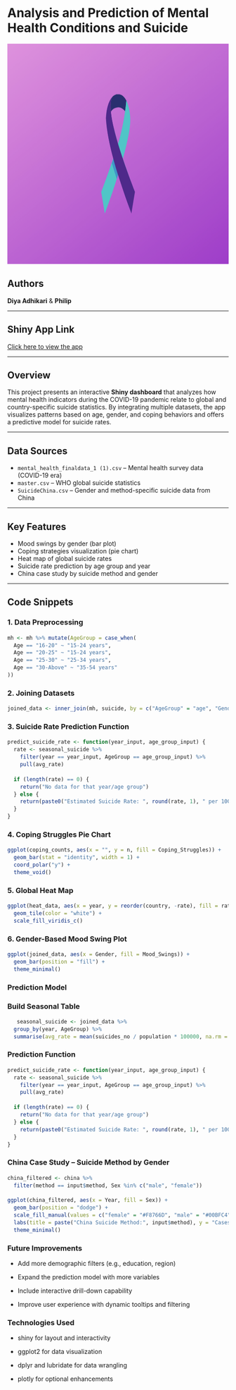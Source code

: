 # Analysis and Prediction of Mental Health Conditions and Suicide

<img src="images/suicide.png" height = 500 width = 800>

## Authors
**Diya Adhikari** & **Philip**

---

##  Shiny App Link
[Click here to view the app](https://diya11.shinyapps.io/finalproject/)

---

## Overview

This project presents an interactive **Shiny dashboard** that analyzes how mental health indicators during the COVID-19 pandemic relate to global and country-specific suicide statistics. By integrating multiple datasets, the app visualizes patterns based on age, gender, and coping behaviors and offers a predictive model for suicide rates.

---

## Data Sources

- `mental_health_finaldata_1 (1).csv` – Mental health survey data (COVID-19 era)
- `master.csv` – WHO global suicide statistics
- `SuicideChina.csv` – Gender and method-specific suicide data from China

---

##  Key Features

- Mood swings by gender (bar plot)
- Coping strategies visualization (pie chart)
- Heat map of global suicide rates
- Suicide rate prediction by age group and year
- China case study by suicide method and gender

---

##  Code Snippets

### 1. Data Preprocessing

```r
mh <- mh %>% mutate(AgeGroup = case_when(
  Age == "16-20" ~ "15-24 years",
  Age == "20-25" ~ "15-24 years",
  Age == "25-30" ~ "25-34 years",
  Age == "30-Above" ~ "35-54 years"
))
```
### 2. Joining Datasets

```r
joined_data <- inner_join(mh, suicide, by = c("AgeGroup" = "age", "Gender" = "sex"))
```

### 3. Suicide Rate Prediction Function

```r
predict_suicide_rate <- function(year_input, age_group_input) {
  rate <- seasonal_suicide %>%
    filter(year == year_input, AgeGroup == age_group_input) %>%
    pull(avg_rate)
 
  if (length(rate) == 0) {
    return("No data for that year/age group")
  } else {
    return(paste0("Estimated Suicide Rate: ", round(rate, 1), " per 100k"))
  }
}
```
### 4. Coping Struggles Pie Chart

```r
ggplot(coping_counts, aes(x = "", y = n, fill = Coping_Struggles)) +
  geom_bar(stat = "identity", width = 1) +
  coord_polar("y") +
  theme_void()

```
### 5. Global Heat Map

```r
ggplot(heat_data, aes(x = year, y = reorder(country, -rate), fill = rate)) +
  geom_tile(color = "white") +
  scale_fill_viridis_c()
```
### 6.  Gender-Based Mood Swing Plot

```r
ggplot(joined_data, aes(x = Gender, fill = Mood_Swings)) +
  geom_bar(position = "fill") +
  theme_minimal()

```
### Prediction Model

   ### Build Seasonal Table
```r
   seasonal_suicide <- joined_data %>%
  group_by(year, AgeGroup) %>%
  summarise(avg_rate = mean(suicides_no / population * 100000, na.rm = TRUE), .groups = "drop")
```
### Prediction Function
```r
predict_suicide_rate <- function(year_input, age_group_input) {
  rate <- seasonal_suicide %>%
    filter(year == year_input, AgeGroup == age_group_input) %>%
    pull(avg_rate)

  if (length(rate) == 0) {
    return("No data for that year/age group")
  } else {
    return(paste0("Estimated Suicide Rate: ", round(rate, 1), " per 100k"))
  }
}

```

### China Case Study – Suicide Method by Gender
```r
china_filtered <- china %>%
  filter(method == input$method, Sex %in% c("male", "female"))

ggplot(china_filtered, aes(x = Year, fill = Sex)) +
  geom_bar(position = "dodge") +
  scale_fill_manual(values = c("female" = "#F8766D", "male" = "#00BFC4")) +
  labs(title = paste("China Suicide Method:", input$method), y = "Cases", fill = "Gender") +
  theme_minimal()
```

### Future Improvements
- Add more demographic filters (e.g., education, region)

- Expand the prediction model with more variables

- Include interactive drill-down capability

- Improve user experience with dynamic tooltips and filtering


### Technologies Used

- shiny for layout and interactivity

- ggplot2 for data visualization

- dplyr and lubridate for data wrangling

- plotly for optional enhancements


